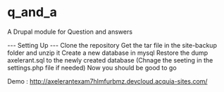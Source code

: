 # q_and_a
A Drupal module for Question and answers

--- Setting Up ---
Clone the repository
Get the tar file in the site-backup folder and unzip it
Create a new database in mysql
Restore the dump axelerant.sql to the newly created database (Chnage the seeting in the settings.php file if needed)
Now you should be good to go


Demo : http://axelerantexam7hlmfurbmz.devcloud.acquia-sites.com/
